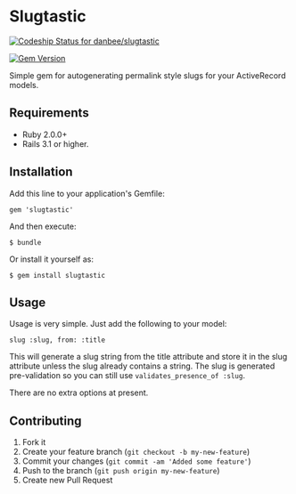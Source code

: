 # Slugtastic

[![Codeship Status for danbee/slugtastic](https://codeship.com/projects/7a08ef30-0518-0132-d4b6-223503fac7d3/status?branch=master)](https://codeship.com/projects/30797)

[![Gem Version](https://badge.fury.io/rb/slugtastic.svg)](https://badge.fury.io/rb/slugtastic)

Simple gem for autogenerating permalink style slugs for your ActiveRecord
models.

## Requirements

* Ruby 2.0.0+
* Rails 3.1 or higher.

## Installation

Add this line to your application's Gemfile:

    gem 'slugtastic'

And then execute:

    $ bundle

Or install it yourself as:

    $ gem install slugtastic

## Usage

Usage is very simple. Just add the following to your model:

    slug :slug, from: :title

This will generate a slug string from the title attribute and store it in the
slug attribute unless the slug already contains a string. The slug is generated
pre-validation so you can still use `validates_presence_of :slug`.

There are no extra options at present.

## Contributing

1. Fork it
2. Create your feature branch (`git checkout -b my-new-feature`)
3. Commit your changes (`git commit -am 'Added some feature'`)
4. Push to the branch (`git push origin my-new-feature`)
5. Create new Pull Request
